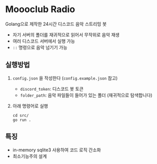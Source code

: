# Moooclub Radio

Golang으로 제작한 24시간 디스코드 음악 스트리밍 봇

- 자기 서버의 폴더를 재귀적으로 읽어서 무작위로 음악 재생
- 여러 디스코드 서버에서 실행 가능
- `::` 명령으로 음악 넘기기 가능

## 실행방법

1. `config.json` 을 작성한다 (`config.example.json` 참고)
   - `discord_token`: 디스코드 봇 토큰
   - `folder_path`: 음악 파일들이 들어가 있는 폴더 (재귀적으로 탐색합니다)

2. 아래 명령어로 실행
   ```
   cd src/
   go run .
   ```

## 특징 
- in-memory sqlite3 사용하여 코드 로직 간소화
- 최소기능주의 설계
